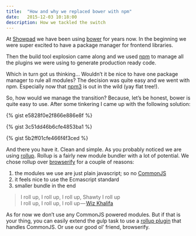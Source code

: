 ```yaml
---
title:  "How and why we replaced bower with npm"
date:   2015-12-03 10:18:00
description: How we tackled the switch
---
```


At [Showpad](http://www.showpad.com/) we have been using [bower](http://bower.io/) for years now. In the beginning we were super excited to have a package manager for frontend libraries.

Then the build tool explosion came along and we used [npm](https://www.npmjs.com/) to manage all the plugins we were using to generate production ready code.

Which in turn got us thinking… Wouldn’t it be nice to have one package manager to rule all modules?
The decision was quite easy and we went with npm. Especially now that [npm3](http://blog.npmjs.org/post/122450408965/npm-weekly-20-npm-3-is-here-ish) is out in the wild (yay flat tree!).

So, how would we manage the transition? Because, let’s be honest, bower is quite easy to use. After some tinkering I came up with the following solution:

{% gist e5828f0e2f866e886e8f %}

{% gist 3c51dd46b6cfe4853ba1 %}

{% gist 5b2ff01cfe466f4f3ced %}

And there you have it. Clean and simple.
As you probably noticed we are using [rollup](http://rollupjs.org/). Rollup is a fairly new module bundler with a lot of potential. We chose rollup over [browserify](http://browserify.org/) for a couple of reasons:
1. the modules we use are just plain javascript; so no [CommonJS](http://requirejs.org/docs/commonjs.html)
2. it feels nice to use the Ecmascript standard
3. smaller bundle in the end

> I roll up, I roll up, I roll up, Shawty I roll up    
I roll up, I roll up, I roll up — [Wiz Khalifa](https://www.youtube.com/watch?v=UhQz-0QVmQ0)

As for now we don’t use any CommonJS powered modules. But if that is your thing, you can easily extend the gulp task to use a [rollup plugin](https://github.com/rollup/rollup-plugin-commonjs) that handles CommonJS. Or use our good ol’ friend, browserify.
